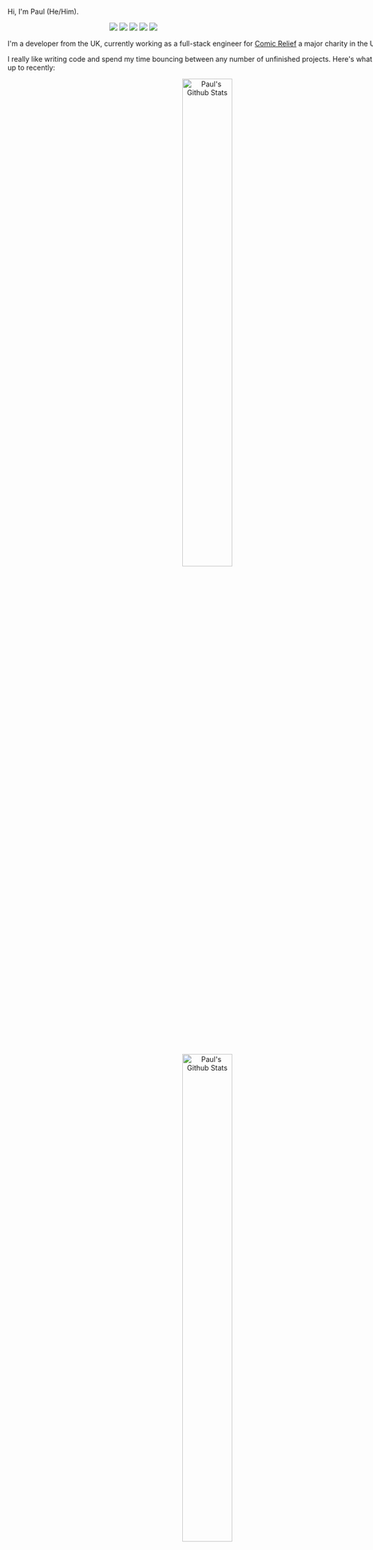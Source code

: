 Hi, I'm Paul (He/Him).

<div align="center">
	<a href="mailto:paul@dolden.co.uk" style="text-decoration: none;">
		<img src="https://camo.githubusercontent.com/b070a7f6855dbf52729ec83a928c93e728f5245e24123a6547912acea3753899/68747470733a2f2f696d672e736869656c64732e696f2f7374617469632f76313f7374796c653d666f722d7468652d6261646765266d6573736167653d476d61696c26636f6c6f723d454134333335266c6f676f3d476d61696c266c6f676f436f6c6f723d464646464646266c6162656c3d">
	</a> 
	<a href="https://www.linkedin.com/in/pauldolden/" style="text-decoration: none;">
		<img src="https://camo.githubusercontent.com/12d696c039b7e718da27138d78a1a5e2dadcb331ad441652c1ce2df0d8f2ef41/68747470733a2f2f696d672e736869656c64732e696f2f7374617469632f76313f7374796c653d666f722d7468652d6261646765266d6573736167653d4c696e6b6564496e26636f6c6f723d304136364332266c6f676f3d4c696e6b6564496e266c6f676f436f6c6f723d464646464646266c6162656c3d">
	</a> 
	<a href="https://fosstodon.org/@pauldolden" style="text-decoration: none;">
		<img src="https://camo.githubusercontent.com/16d567b3e6912ef40cad45ea0792a0ecae39cf0e553d97050208f24ef0d19c4e/68747470733a2f2f696d672e736869656c64732e696f2f7374617469632f76313f7374796c653d666f722d7468652d6261646765266d6573736167653d4d6173746f646f6e26636f6c6f723d363336344646266c6f676f3d4d6173746f646f6e266c6f676f436f6c6f723d464646464646266c6162656c3d">
	</a> 
	<a href="https://www.twitter.com/pauldolden" style="text-decoration: none;">
		<img src="https://camo.githubusercontent.com/0bd066115a3d5d3b06c206ac73e483bc237e6ff7c61f9ba3262e683581de9718/68747470733a2f2f696d672e736869656c64732e696f2f7374617469632f76313f7374796c653d666f722d7468652d6261646765266d6573736167653d5477697474657226636f6c6f723d314441314632266c6f676f3d54776974746572266c6f676f436f6c6f723d464646464646266c6162656c3d">
	</a> 
	<a href="https://www.twitch.com/pauldolden" style="text-decoration: none;">
		<img src="https://camo.githubusercontent.com/dcf2628f2eefecb5cd4a450ff1297ed75ca8707ce19a2fd8d6dae14f13034564/68747470733a2f2f696d672e736869656c64732e696f2f7374617469632f76313f7374796c653d666f722d7468652d6261646765266d6573736167653d54776974636826636f6c6f723d393134364646266c6f676f3d547769746368266c6f676f436f6c6f723d464646464646266c6162656c3d">
	</a>
</div>
<div align="center" style="width: 800px;">
	<p align="left">
		I'm a developer from the UK, currently working as a full-stack engineer for <a href="https://comicrelief.com">Comic Relief</a> a major charity in the UK.
	</p>
	<p align="left">
		I really like writing code and spend my time bouncing between any number of unfinished projects. Here's what I've been up to recently:
	</p>
	<div align="center" style="width: 50%">
			<img style="width:50%" alt="Paul's Github Stats" src="https://github-readme-streak-stats.herokuapp.com/?user=pauldolden&theme=tokyonight&hide_border=true">
			<img style="width:50%" alt="Paul's Github Stats" src="https://github-readme-activity-graph.cyclic.app/graph?username=pauldolden&theme=tokyo-night&hide_border=true">
	</div>
	<p align="left">
		I enjoy working up and down the tech stack, be it front-end, back-end or ops. I love to learn and to experiment with new tools and technologies. Currently I'm working with these languages:
	</p>
	<div align="center">
		 <img style="height: 250px; display:inline-block;" alt="Paul's Top Languages" src="https://github-readme-stats.vercel.app/api/top-langs/?username=pauldolden&show_icons=true&theme=tokyonight&hide_border=true&langs_count=10&layout=compact">
		<img style="height:250px; display:inline-block; border-radius: 4.5px;" src="https://github-readme-stats.vercel.app/api/wakatime?username=pauldolden&theme=tokyonight&hide_border=true&langs_count=10&custom_title=Weekly+Stats">
		 <img style="height:250px; display:inline-block;" src="https://media4.giphy.com/media/qgQUggAC3Pfv687qPC/giphy.gif?cid=ecf05e47ebdunjjz4huf7p4xne83kq6zt7na4vsd56q60jjw&rid=giphy.gif&ct=g">
</div>
